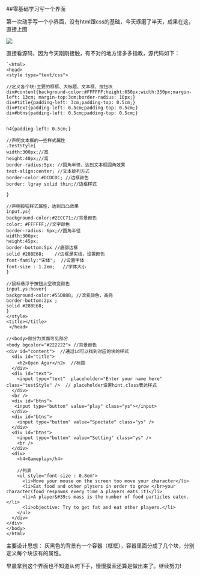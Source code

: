 ##零基础学习写一个界面

第一次动手写一个小界面，没有html跟css的基础，今天琢磨了半天，成果在这，直接上图


![](http://7xtsii.com1.z0.glb.clouddn.com/QQ%E6%88%AA%E5%9B%BE20160717212234.jpg)

直接看源码，因为今天刚刚接触，有不对的地方请多多指教，源代码如下：
    
    `<html>
    <head>
    <style type="text/css">
    
    //定义各个块:主要的框框、大标题、文本框、按钮块
    div#content{background-color:#FFFFFF;height:650px;width:350px;margin-left: 13cm; margin-top:3cm;border-radius: 10px;}
    div#title{padding-left: 3cm;padding-top: 0.5cm;}
    div#text{padding-left: 0.5cm;padding-top: 0.5cm;}
    div#btns{padding-left: 0.5cm;padding-top: 0.5cm;}

    
    h4{padding-left: 0.5cm;}

    //声明文本框的一些样式属性
    .testStyle{
    width:300px;//宽
    height:40px;//高
    border-radius:5px; //圆角半径，达到文本框圆角效果
    text-align:center; //文本排列方式
    border-color:#DCDCDC; //边框颜色
    border: lgray solid thin;//边框样式

    }

    //声明按钮样式属性，达到凹凸效果
    input.ys{
    background-color:#2ECC71;//背景颜色
    color: #FFFFFF;//文字颜色
    border-radius: 6px;//圆角半径
    width:300px;
    height:45px;
    border-bottom:5px //底部边框
    solid #28BE68;    //边框是实线，设置颜色
    font-family:"宋体";  //设置字体
    font-size : 1.2em;   //字体大小
    }

    //鼠标悬浮于按钮上空改变颜色
    input.ys:hover{ 
    background-color:#55D88B; //改变颜色，高亮
    border-bottom:2px ;
    solid #28BE68;
    }
    </style>
    <title></title>
     </head>

    //<body>部分为页面可见部分
    <body bgcolor="#222222"> //背景颜色
    <div id="content">  //通过id可以找到对应的块的样式
      <div id="title">
        <h2>Open Agar</h2>  //标题
      </div>
      <div id="text">
        <input type="text"  placeholder="Enter your name here" class="testStyle" />  // placeholder设置hint,class表达样式
      </div>
      <br />
      <div id="btns">
       <input type="button" value="play" class="ys"></input>
      </div>
      <div id="btns">
        <input type="button" value="Spectate" class="ys" />
      </div>
      <div id="btns">
        <input type="button" value="Setting" class="ys" />
        <br />
      </div>
      <div>
        <h4>Gameplay</h4>

        //列表
        <ul style="font-size : 0.8em">
          <li>Move your mouse on the screen too move your character</li>
          <li>Eat food and other plysers in order to grow </br>your character(food respawns every time a players eats it)</li>
          <li>A player&#39;s mass is the number of food particles eaten.</li>
          <li>objective: Try to get fat and eat other players.</li>
        </ul>
      </div>
    </div>
    </body>
    </html>


主要设计思想：
灰黑色的背景有一个容器（框框），容器里面分成了几个块，分别定义每个块该有的属性。


早晨拿到这个界面也不知道从何下手，慢慢摸索还算是做出来了。继续努力!
